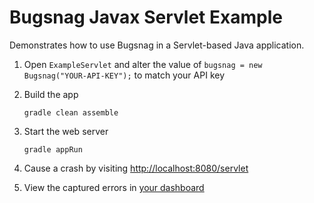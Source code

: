 # Bugsnag Javax Servlet Example

Demonstrates how to use Bugsnag in a Servlet-based Java application.

1. Open `ExampleServlet` and alter the value of `bugsnag = new Bugsnag("YOUR-API-KEY");` to match your API key

2. Build the app

    ```shell
    gradle clean assemble
    ```

3. Start the web server

    ```shell
    gradle appRun
    ```

4. Cause a crash by visiting [http://localhost:8080/servlet](http://localhost:8080/servlet)

5. View the captured errors in [your dashboard](https://app.bugsnag.com)
